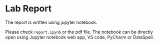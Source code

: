 # Lab Report
The report is written using jupyter notebook. 

Please check `report.ipynb` or the pdf file.
The notebook can be directly open using Jupyter notebook web app, VS code, PyCharm or DataSpell. 
